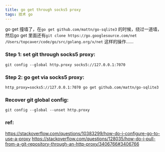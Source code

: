 ```yaml
---
title: go get through socks5 proxy
tags: 技术 go
---
```


go get 撞墙了，在`go get github.com/mattn/go-sqlite3` 的时候，绕过一道墙，然后go get 里面还有`git clone https://go.googlesource.com/net /Users/topcaver/code/go/src/golang.org/x/net` 这样的操作……

<!--more-->

### Step 1: set git through socks5 proxy:
    git config --global http.proxy socks5://127.0.0.1:7070

### Step 2: go get via socks5 proxy:
    http_proxy=socks5://127.0.0.1:7070 go get github.com/mattn/go-sqlite3

### Recover git global config:
    git config --global --unset http.proxy

### ref:
https://stackoverflow.com/questions/10383299/how-do-i-configure-go-to-use-a-proxy 
https://stackoverflow.com/questions/128035/how-do-i-pull-from-a-git-repository-through-an-http-proxy/3406766#3406766

